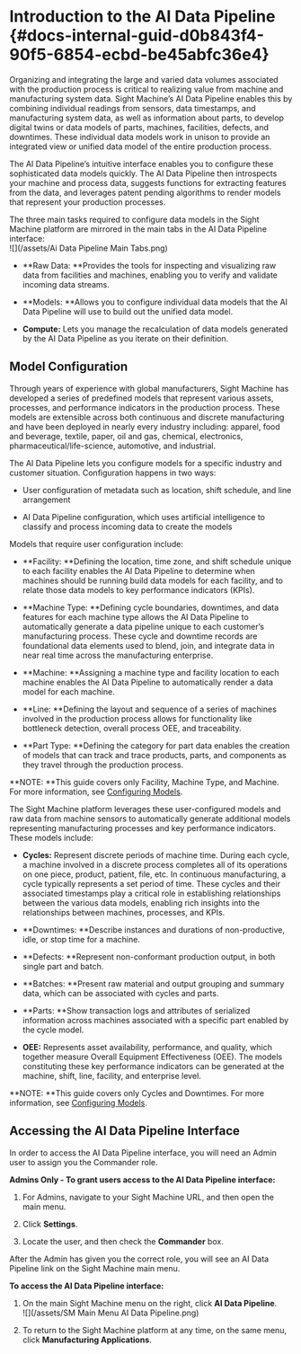 # Introduction to the AI Data Pipeline {#docs-internal-guid-d0b843f4-90f5-6854-ecbd-be45abfc36e4}

Organizing and integrating the large and varied data volumes associated with the production process is critical to realizing value from machine and manufacturing system data. Sight Machine’s AI Data Pipeline enables this by combining individual readings from sensors, data timestamps, and manufacturing system data, as well as information about parts, to develop digital twins or data models of parts, machines, facilities, defects, and downtimes. These individual data models work in unison to provide an integrated view or unified data model of the entire production process.

The AI Data Pipeline’s intuitive interface enables you to configure these sophisticated data models quickly. The AI Data Pipeline then introspects your machine and process data, suggests functions for extracting features from the data, and leverages patent pending algorithms to render models that represent your production processes.

The three main tasks required to configure data models in the Sight Machine platform are mirrored in the main tabs in the AI Data Pipeline interface:  
![](/assets/Ai Data Pipeline Main Tabs.png)

* **Raw Data: **Provides the tools for inspecting and visualizing raw data from facilities and machines, enabling you to verify and validate incoming data streams.

* **Models: **Allows you to configure individual data models that the AI Data Pipeline will use to build out the unified data model.

* **Compute:** Lets you manage the recalculation of data models generated by the AI Data Pipeline as you iterate on their definition.

## Model Configuration

Through years of experience with global manufacturers, Sight Machine has developed a series of predefined models that represent various assets, processes, and performance indicators in the production process. These models are extensible across both continuous and discrete manufacturing and have been deployed in nearly every industry including: apparel, food and beverage, textile, paper, oil and gas, chemical, electronics, pharmaceutical/life-science, automotive, and industrial.

The AI Data Pipeline lets you configure models for a specific industry and customer situation. Configuration happens in two ways:

* User configuration of metadata such as location, shift schedule, and line arrangement

* AI Data Pipeline configuration, which uses artificial intelligence to classify and process incoming data to create the models

Models that require user configuration include:

* **Facility: **Defining the location, time zone, and shift schedule unique to each facility enables the AI Data Pipeline to determine when machines should be running build data models for each facility, and to relate those data models to key performance indicators \(KPIs\).

* **Machine Type: **Defining cycle boundaries, downtimes, and data features for each machine type allows the AI Data Pipeline to automatically generate a data pipeline unique to each customer’s manufacturing process. These cycle and downtime records are foundational data elements used to blend, join, and integrate data in near real time across the manufacturing enterprise.

* **Machine: **Assigning a machine type and facility location to each machine enables the AI Data Pipeline to automatically render a data model for each machine.

* **Line: **Defining the layout and sequence of a series of machines involved in the production process allows for functionality like bottleneck detection, overall process OEE, and traceability.

* **Part Type: **Defining the category for part data enables the creation of models that can track and trace products, parts, and components as they travel through the production process.

**NOTE: **This guide covers only Facility, Machine Type, and Machine. For more information, see [Configuring Models](/configuring-models.md).

The Sight Machine platform leverages these user-configured models and raw data from machine sensors to automatically generate additional models representing manufacturing processes and key performance indicators. These models include:

* **Cycles:** Represent discrete periods of machine time. During each cycle, a machine involved in a discrete process completes all of its operations on one piece, product, patient, file, etc. In continuous manufacturing, a cycle typically represents a set period of time. These cycles and their associated timestamps play a critical role in establishing relationships between the various data models, enabling rich insights into the relationships between machines, processes, and KPIs.

* **Downtimes: **Describe instances and durations of non-productive, idle, or stop time for a machine.

* **Defects: **Represent non-conformant production output, in both single part and batch.

* **Batches: **Present raw material and output grouping and summary data, which can be associated with cycles and parts.

* **Parts: **Show transaction logs and attributes of serialized information across machines associated with a specific part enabled by the cycle model.

* **OEE:** Represents asset availability, performance, and quality, which together measure Overall Equipment Effectiveness \(OEE\). The models constituting these key performance indicators can be generated at the machine, shift, line, facility, and enterprise level.

**NOTE: **This guide covers only Cycles and Downtimes. For more information, see [Configuring Models](/configuring-models.md).

## Accessing the AI Data Pipeline Interface

In order to access the AI Data Pipeline interface, you will need an Admin user to assign you the Commander role.

**Admins Only - To grant users access to the AI Data Pipeline interface:**

1. For Admins, navigate to your Sight Machine URL, and then open the main menu.

2. Click **Settings**.

3. Locate the user, and then check the **Commander** box.

After the Admin has given you the correct role, you will see an AI Data Pipeline link on the Sight Machine main menu.

**To access the AI Data Pipeline interface:**

1. On the main Sight Machine menu on the right, click **AI Data Pipeline**.  
   ![](/assets/SM Main Menu AI Data Pipeline.png)

2. To return to the Sight Machine platform at any time, on the same menu, click **Manufacturing Applications**.



